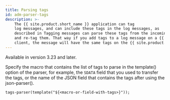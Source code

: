 ```yaml
---
title: Parsing tags
id: adm-parser-tags
description: >-
    The {{ site.product.short_name }} application can tag
    log messages, and can include these tags in the log messages, as
    described in Tagging messages can parse these tags from the incoming messages
    and re-tag them. That way if you add tags to a log message on a {{ site.product.short_name }}
    client, the message will have the same tags on the {{ site.product.short_name }} server.
---
```


Available in version 3.23 and later.

Specify the macro that contains the list of tags to parse in the
template() option of the parser, for example, the `SDATA` field that you
used to transfer the tags, or the name of the JSON field that contains
the tags after using the json-parser().

```config
tags-parser(template("${<macro-or-field-with-tags>}"));
```
